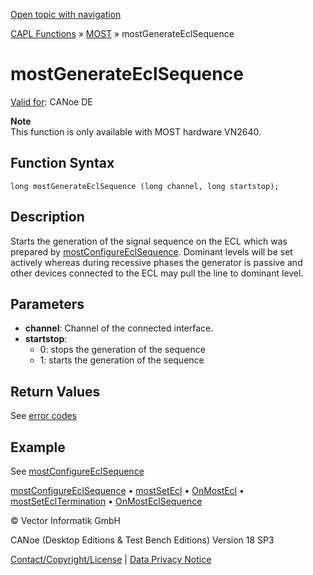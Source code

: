 [Open topic with navigation](../../../../../CANoeDEFamily.htm#Topics/CAPLFunctions/MOST/Functions/CAPLfunctionMOSTGenerateEclSequence.md)

[CAPL Functions](../../CAPLfunctions.md) » [MOST](../CAPLfunctionsMOSTOverview.md) » mostGenerateEclSequence

# mostGenerateEclSequence

[Valid for](../../../Shared/FeatureAvailability.md): CANoe DE

**Note**  
This function is only available with MOST hardware VN2640.

## Function Syntax

```plaintext
long mostGenerateEclSequence (long channel, long startstop);
```

## Description

Starts the generation of the signal sequence on the ECL which was prepared by [mostConfigureEclSequence](CAPLfunctionMOSTConfigureEclSequence.md). Dominant levels will be set actively whereas during recessive phases the generator is passive and other devices connected to the ECL may pull the line to dominant level.

## Parameters

- **channel**: Channel of the connected interface.
- **startstop**: 
  - 0: stops the generation of the sequence
  - 1: starts the generation of the sequence

## Return Values

See [error codes](../CAPLfunctionsMOSTErrorCodes.md)

## Example

See [mostConfigureEclSequence](CAPLfunctionMOSTConfigureEclSequence.md)

[mostConfigureEclSequence](CAPLfunctionMOSTConfigureEclSequence.md) • [mostSetEcl](CAPLfunctionMOSTSetGetEcl.md) • [OnMostEcl](../EventProcedures/CAPLfunctionOnMOSTEcl.md) • [mostSetEclTermination](CAPLfunctionMOSTSetGetEclTermination.md) • [OnMostEclSequence](../EventProcedures/CAPLfunctionOnMOSTEclSequence.md)

© Vector Informatik GmbH

CANoe (Desktop Editions & Test Bench Editions) Version 18 SP3

[Contact/Copyright/License](../../../Shared/ContactCopyrightLicense.md) | [Data Privacy Notice](https://www.vector.com/int/en/company/get-info/privacy-policy/)